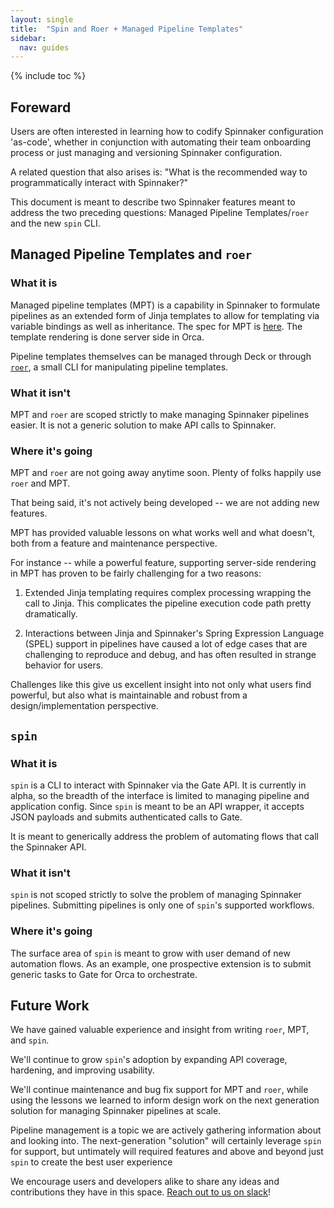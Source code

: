 ```yaml
---
layout: single
title:  "Spin and Roer + Managed Pipeline Templates"
sidebar:
  nav: guides
---
```


{% include toc %}

## Foreward

Users are often interested in learning how to codify Spinnaker configuration
'as-code', whether in conjunction with automating their team onboarding process
or just managing and versioning Spinnaker configuration.

A related question that also arises is:
"What is the recommended way to programmatically interact with Spinnaker?"

This document is meant to describe two Spinnaker features meant to
address the two preceding questions: Managed Pipeline Templates/`roer`
and the new `spin` CLI.

## Managed Pipeline Templates and `roer`

### What it is

Managed pipeline templates (MPT) is a capability in Spinnaker to
formulate pipelines as an extended form of Jinja templates
to allow for templating via variable bindings as well as
inheritance. The spec for MPT is [here](https://github.com/spinnaker/dcd-spec/blob/master/PIPELINE_TEMPLATES.md).
The template rendering is done server side in Orca.

Pipeline templates themselves can be managed through Deck or through
[`roer`](https://github.com/spinnaker/roer), a small CLI for manipulating
pipeline templates.

### What it isn't

MPT and `roer` are scoped strictly to make managing Spinnaker pipelines
easier. It is not a generic solution to make API calls to Spinnaker.

### Where it's going

MPT and `roer` are not going away anytime soon. Plenty of folks
happily use `roer` and MPT.

That being said, it's not actively being developed -- we are
not adding new features.

MPT has provided valuable lessons on what works well and what doesn't,
both from a feature and maintenance perspective.

For instance -- while a powerful feature, supporting server-side rendering
in MPT has proven to be fairly challenging for a two reasons:

1. Extended Jinja templating requires complex processing wrapping
the call to Jinja. This complicates the pipeline execution
code path pretty dramatically.

1. Interactions between Jinja and Spinnaker's Spring Expression Language (SPEL)
support in pipelines have caused a lot of edge cases that are
challenging to reproduce and debug, and has often resulted in strange behavior
for users.

Challenges like this give us excellent insight into not only what users
find powerful, but also what is maintainable and robust from a design/implementation
perspective.

## `spin`

### What it is

`spin` is a CLI to interact with Spinnaker via the Gate API. It is
currently in alpha, so the breadth of the interface is limited to managing
pipeline and application config. Since `spin` is meant to be an API wrapper,
it accepts JSON payloads and submits authenticated calls to Gate.

It is meant to generically address the problem of automating flows that call the Spinnaker API.

### What it isn't

`spin` is not scoped strictly to solve the problem of managing Spinnaker
pipelines. Submitting pipelines is only one of `spin`'s supported workflows.

### Where it's going

The surface area of `spin` is meant to grow with user demand of new automation flows.
As an example, one prospective extension is to submit generic tasks to Gate
for Orca to orchestrate.

## Future Work

We have gained valuable experience and insight from writing `roer`, MPT, and `spin`.

We'll continue to grow `spin`'s adoption by expanding API coverage, hardening, and
improving usability.

We'll continue maintenance and bug fix support for MPT and `roer`, while using the lessons we learned to
inform design work on the next generation solution for managing Spinnaker pipelines at scale.

Pipeline management is a topic we are actively gathering information about and looking into.
The next-generation "solution" will certainly leverage `spin` for support, but untimately
will required features and above and beyond just `spin` to create the best user experience

We encourage users and developers alike to share any ideas and contributions they have in
this space. [Reach out to us on slack](https://join.spinnaker.io/)!

